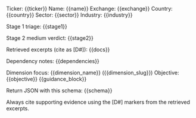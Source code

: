 Ticker: {{ticker}}
Name: {{name}}
Exchange: {{exchange}}
Country: {{country}}
Sector: {{sector}}
Industry: {{industry}}

Stage 1 triage:
{{stage1}}

Stage 2 medium verdict:
{{stage2}}

Retrieved excerpts (cite as [D#]):
{{docs}}

Dependency notes:
{{dependencies}}

Dimension focus: {{dimension_name}} ({{dimension_slug}})
Objective: {{objective}}
{{guidance_block}}

Return JSON with this schema:
{{schema}}

Always cite supporting evidence using the [D#] markers from the retrieved excerpts.
